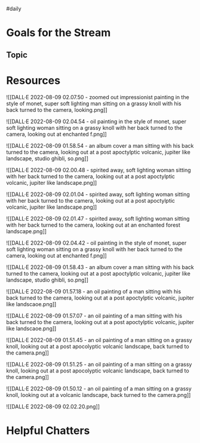 #daily

# Goals for the Stream

## Topic

# Resources

![[DALL·E 2022-08-09 02.07.50 - zoomed out impressionist painting in the style of monet, super soft lighting man sitting on a grassy knoll with his back turned to the camera, looking.png]]

![[DALL·E 2022-08-09 02.04.54 - oil painting in the style of monet, super soft lighting woman sitting on a grassy knoll with her back turned to the camera, looking out at enchanted f.png]]

![[DALL·E 2022-08-09 01.58.54 - an album cover a man sitting with his back turned to the camera, looking out at a post apoctylptic volcanic, jupiter like landscape, studio ghibli, so.png]]

![[DALL·E 2022-08-09 02.00.48 - spirited away, soft lighting woman sitting with her back turned to the camera, looking out at a post apoctylptic volcanic, jupiter like landscape.png]]

![[DALL·E 2022-08-09 02.01.04 - spirited away, soft lighting woman sitting with her back turned to the camera, looking out at a post apoctylptic volcanic, jupiter like landscape.png]]

![[DALL·E 2022-08-09 02.01.47 - spirited away, soft lighting woman sitting with her back turned to the camera, looking out at an enchanted forest landscape.png]]

![[DALL·E 2022-08-09 02.04.42 - oil painting in the style of monet, super soft lighting woman sitting on a grassy knoll with her back turned to the camera, looking out at enchanted f.png]]

![[DALL·E 2022-08-09 01.58.43 - an album cover a man sitting with his back turned to the camera, looking out at a post apoctylptic volcanic, jupiter like landscape, studio ghibli, so.png]]

![[DALL·E 2022-08-09 01.57.18 - an oil painting of a man sitting with his back turned to the camera, looking out at a post apoctylptic volcanic, jupiter like landscaoe.png]]

![[DALL·E 2022-08-09 01.57.07 - an oil painting of a man sitting with his back turned to the camera, looking out at a post apoctylptic volcanic, jupiter like landscaoe.png]]

![[DALL·E 2022-08-09 01.51.45 - an oil painting of a man sitting on a grassy knoll, looking out at a post apocolyptic volcanic landscape, back turned to the camera.png]]

![[DALL·E 2022-08-09 01.51.25 - an oil painting of a man sitting on a grassy knoll, looking out at a post apocolyptic volcanic landscape, back turned to the camera.png]]

![[DALL·E 2022-08-09 01.50.12 - an oil painting of a man sitting on a grassy knoll, looking out at a volcanic landscape, back turned to the camera.png]]

![[DALL·E 2022-08-09 02.02.20.png]]

# Helpful Chatters